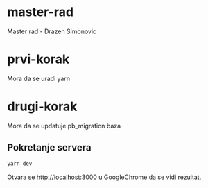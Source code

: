 # master-rad

Master rad - Drazen Simonovic

# prvi-korak

Mora da se uradi yarn

# drugi-korak

Mora da se updatuje pb_migration baza

## Pokretanje servera

```bash
yarn dev

```

Otvara se [http://localhost:3000](http://localhost:3000) u GoogleChrome da se vidi rezultat.
